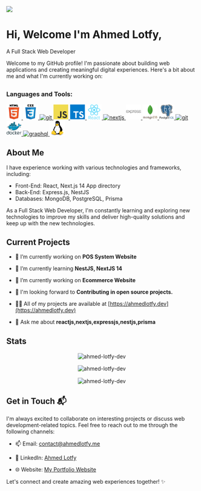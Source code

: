 ![](https://komarev.com/ghpvc/?username=ahmed-lotfy-dev&style=flat-square&color=orange)

# Hi, Welcome I'm Ahmed Lotfy,

A Full Stack Web Developer

Welcome to my GitHub profile! I'm passionate about building web applications and creating meaningful digital experiences. Here's a bit about me and what I'm currently working on:

## <h3 align="left">Languages and Tools:</h3>

<p align="left">
    <a href="https://www.w3.org/html/" target="_blank" rel="noreferrer">
        <img src="https://raw.githubusercontent.com/devicons/devicon/master/icons/html5/html5-original-wordmark.svg" alt="html5" width="40" height="40"/>
    </a>
    <a href="https://www.w3schools.com/css/" target="_blank" rel="noreferrer">
        <img src="https://raw.githubusercontent.com/devicons/devicon/master/icons/css3/css3-original-wordmark.svg" alt="css3" width="40" height="40"/>
    </a>
        </a>
        <a href="https://git-scm.com/" target="_blank" rel="noreferrer">
        <img src="https://www.vectorlogo.zone/logos/git-scm/git-scm-icon.svg" alt="git" width="40" height="40"/>
    </a>
    <a href="https://developer.mozilla.org/en-US/docs/Web/JavaScript" target="_blank" rel="noreferrer">
        <img src="https://raw.githubusercontent.com/devicons/devicon/master/icons/javascript/javascript-original.svg" alt="javascript" width="40" height="40"/>
    <a href="https://www.typescriptlang.org/" target="_blank" rel="noreferrer">
        <img src="https://raw.githubusercontent.com/devicons/devicon/master/icons/typescript/typescript-original.svg" alt="typescript" width="40" height="40"/>
    </a>
    <a href="https://reactjs.org/" target="_blank" rel="noreferrer">
        <img src="https://raw.githubusercontent.com/devicons/devicon/master/icons/react/react-original-wordmark.svg" alt="react" width="40" height="40"/>
    </a>
    <a href="https://nextjs.org/" target="_blank" rel="noreferrer">
        <img src="https://cdn.worldvectorlogo.com/logos/nextjs-2.svg" alt="nextjs" width="40" height="40"/>
    </a>
    <a href="https://expressjs.com" target="_blank" rel="noreferrer">
        <img src="https://raw.githubusercontent.com/devicons/devicon/master/icons/express/express-original-wordmark.svg" alt="express" width="40" height="40"/>
    </a>
    <a href="https://www.mongodb.com/" target="_blank" rel="noreferrer">
        <img src="https://raw.githubusercontent.com/devicons/devicon/master/icons/mongodb/mongodb-original-wordmark.svg" alt="mongodb" width="40" height="40"/>
    </a>
        <a href="https://www.postgresql.org" target="_blank" rel="noreferrer">
        <img src="https://raw.githubusercontent.com/devicons/devicon/master/icons/postgresql/postgresql-original-wordmark.svg" alt="postgresql" width="40" height="40"/>
    </a>
    <a href="https://git-scm.com/" target="_blank" rel="noreferrer">
        <img src="https://www.vectorlogo.zone/logos/git-scm/git-scm-icon.svg" alt="git" width="40" height="40"/>
    </a>
    <a href="https://www.docker.com/" target="_blank" rel="noreferrer">
        <img src="https://raw.githubusercontent.com/devicons/devicon/master/icons/docker/docker-original-wordmark.svg" alt="docker" width="40" height="40"/>
    </a>
    <a href="https://graphql.org" target="_blank" rel="noreferrer">
        <img src="https://www.vectorlogo.zone/logos/graphql/graphql-icon.svg" alt="graphql" width="40" height="40"/>
    </a>
    <a href="https://www.linux.org/" target="_blank" rel="noreferrer">
        <img src="https://raw.githubusercontent.com/devicons/devicon/master/icons/linux/linux-original.svg" alt="linux" width="40" height="40"/>
    </a>
</p>

## About Me

I have experience working with various technologies and frameworks, including:

- Front-End: React, Next.js 14 App directory
- Back-End: Express.js, NestJS
- Databases: MongoDB, PostgreSQL, Prisma

As a Full Stack Web Developer,
I'm constantly learning and exploring new technologies to improve my skills and deliver high-quality solutions and keep up with the new technologies.

## Current Projects

- 🔭 I’m currently working on **POS System Website**

- 🌱 I’m currently learning **NestJS, NextJS 14**

- 🔭 I’m currently working on **Ecommerce Website**

- 👯 I'm looking forward to **Contributing in open source projects.**

- 👨‍💻 All of my projects are available at [https://ahmedlotfy.dev](https://ahmedlotfy.dev)

- 💬 Ask me about **reactjs,nextjs,expressjs,nestjs,prisma**

## Stats

<p align="center">
  <img align="center" src="https://github-readme-stats.vercel.app/api/top-langs?username=ahmed-lotfy-dev&show_icons=true&locale=en&layout=compact" alt="ahmed-lotfy-dev" />
</p>

<p align="center">
  <img align="center" src="https://github-readme-stats.vercel.app/api?username=ahmed-lotfy-dev&show_icons=true&locale=en" alt="ahmed-lotfy-dev" />
</p>

<p align="center">
  <img align="center" src="https://github-readme-streak-stats.herokuapp.com/?user=ahmed-lotfy-dev&" alt="ahmed-lotfy-dev" />
</p>

## Get in Touch 📬

I'm always excited to collaborate on interesting projects or discuss web development-related topics. Feel free to reach out to me through the following channels:

- 📫 Email: [contact@ahmedlotfy.me](mailto:contact@ahmedlotfy.dev)

- 💼 LinkedIn: [Ahmed Lotfy](https://www.linkedin.com/in/ahmed-lotfy-dev)

- 🌐 Website: [My Portfolio Website](https://www.ahmedlotfy.dev)

Let's connect and create amazing web experiences together! ✨
